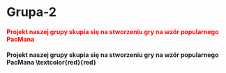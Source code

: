 # Grupa-2
#### <span style="color: red;"> Projekt naszej grupy skupia się na stworzeniu gry na wzór popularnego PacMana  </span>
#### Projekt naszej grupy skupia się na stworzeniu gry na wzór popularnego PacMana \textcolor{red}{red}
